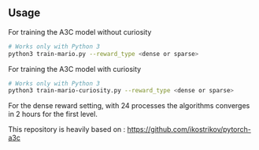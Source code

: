 ## Usage 
For training the A3C model without curiosity 
```bash 
# Works only with Python 3
python3 train-mario.py --reward_type <dense or sparse>
``` 
For training the A3C model with curiosity 
```bash 
# Works only with Python 3
python3 train-mario-curiosity.py --reward_type <dense or sparse>
``` 
For the dense reward setting, with 24 processes the algorithms converges in 2 hours for the first level.








This repository is heavily based on : https://github.com/ikostrikov/pytorch-a3c
